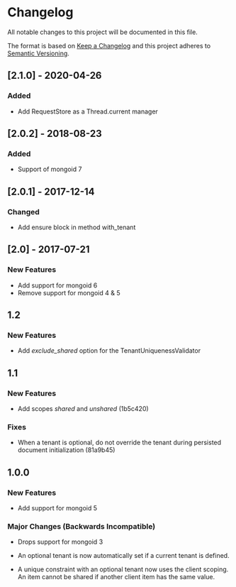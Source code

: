 # Changelog
All notable changes to this project will be documented in this file.

The format is based on [Keep a Changelog](http://keepachangelog.com/en/1.0.0/)
and this project adheres to [Semantic Versioning](http://semver.org/spec/v2.0.0.html).

## [2.1.0] - 2020-04-26
### Added

* Add RequestStore as a Thread.current manager

## [2.0.2] - 2018-08-23
### Added

* Support of mongoid 7

## [2.0.1] - 2017-12-14
### Changed

* Add ensure block in method with_tenant

## [2.0] - 2017-07-21
### New Features

* Add support for mongoid 6
* Remove support for mongoid 4 & 5

## 1.2

### New Features

* Add *exclude_shared* option for the TenantUniquenessValidator

## 1.1

### New Features

* Add scopes *shared* and *unshared* (1b5c420)

### Fixes

* When a tenant is optional, do not override the tenant during persisted document initialization (81a9b45)

## 1.0.0

### New Features

* Add support for mongoid 5

### Major Changes (Backwards Incompatible)

* Drops support for mongoid 3

* An optional tenant is now automatically set if a current tenant is defined.

* A unique constraint with an optional tenant now uses the client scoping. An item cannot be shared if another client item has the same value.
